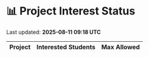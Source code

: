 # 📊 Project Interest Status

Last updated: **2025-08-11 09:18 UTC**

| Project | Interested Students | Max Allowed |
|---------|---------------------|-------------|
